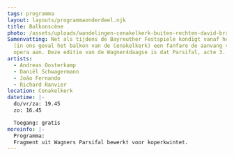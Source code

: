 ```yaml
---
tags: programma
layout: layouts/programmaonderdeel.njk
title: Balkonscène
photo: /assets/uploads/wandelingen-cenakelkerk-buiten-rechten-david-brand-met-naam.jpg
Samenvatting: Net als tijdens de Bayreuther Festspiele kondigt vanaf het balkon
  (in ons geval het balkon van de Cenakelkerk) een fanfare de aanvang van de
  opera aan. Deze editie van de Wagner4daagse is dat Parsifal, acte 3.
artists:
  - Andreas Oosterkamp
  - Daniël Schwagermann
  - João Fernando
  - Richard Ranvier
location: Cenakelkerk
datetime: |-
  do/vr/za: 19.45
  zo: 16.45

  Toegang: gratis
moreinfo: |-
  Programma:
  Fragment uit Wagners Parsifal bewerkt voor koperkwintet.
---
```

